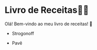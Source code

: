 # Livro de Receitas:man_cook:

Olá! Bem-vindo ao meu livro de receitas! :wave:

- Strogonoff

- Pavê

  

  